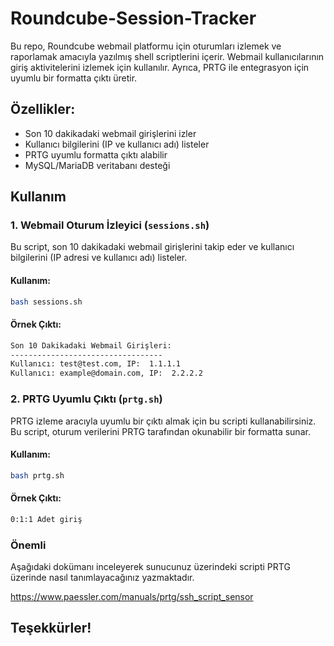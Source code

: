 
# Roundcube-Session-Tracker

Bu repo, Roundcube webmail platformu için oturumları izlemek ve raporlamak amacıyla yazılmış shell scriptlerini içerir. Webmail kullanıcılarının giriş aktivitelerini izlemek için kullanılır. Ayrıca, PRTG ile entegrasyon için uyumlu bir formatta çıktı üretir.

## Özellikler:
- Son 10 dakikadaki webmail girişlerini izler
- Kullanıcı bilgilerini (IP ve kullanıcı adı) listeler
- PRTG uyumlu formatta çıktı alabilir
- MySQL/MariaDB veritabanı desteği

## Kullanım

### **1. Webmail Oturum İzleyici (`sessions.sh`)**

Bu script, son 10 dakikadaki webmail girişlerini takip eder ve kullanıcı bilgilerini (IP adresi ve kullanıcı adı) listeler.

#### Kullanım:
```bash
bash sessions.sh
```

#### Örnek Çıktı:
```txt
Son 10 Dakikadaki Webmail Girişleri:
----------------------------------
Kullanıcı: test@test.com, IP:  1.1.1.1
Kullanıcı: example@domain.com, IP:  2.2.2.2
```

### **2. PRTG Uyumlu Çıktı (`prtg.sh`)**

PRTG izleme aracıyla uyumlu bir çıktı almak için bu scripti kullanabilirsiniz. Bu script, oturum verilerini PRTG tarafından okunabilir bir formatta sunar.

#### Kullanım:
```bash
bash prtg.sh
```

#### Örnek Çıktı:
```txt
0:1:1 Adet giriş
```

### Önemli

Aşağıdaki dokümanı inceleyerek sunucunuz üzerindeki scripti PRTG üzerinde nasıl tanımlayacağınız yazmaktadır.

https://www.paessler.com/manuals/prtg/ssh_script_sensor


## Teşekkürler!
